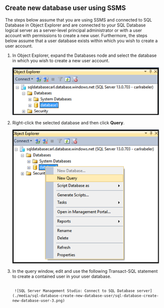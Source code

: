 ## Create new database user using SSMS

The steps below assume that you are using SSMS and connected to SQL Database in Object Explorer and are connected to your SQL Database logical server as a server-level principal administrator or with a user account with permissions to create a new user. Furthermore, the steps below assume that a user database exists within which you wish to create a user account.

1. In Object Explorer, expand the Databases node and select the database in which you wish to create a new user account.

     ![SQL Server Management Studio: Connect to SQL Database server](./media/sql-database-create-new-database-user/sql-database-create-new-database-user-1.png)

2. Right-click the selected database and then click **Query**.

     ![SQL Server Management Studio: Connect to SQL Database server](./media/sql-database-create-new-database-user/sql-database-create-new-database-user-2.png)

3. In the query window, edit and use the following Transact-SQL statement to create a contained user in your user database. 

    ```CREATE USER user1 WITH PASSWORD ='p@ssw0rd1';

     ![SQL Server Management Studio: Connect to SQL Database server](./media/sql-database-create-new-database-user/sql-database-create-new-database-user-3.png)
